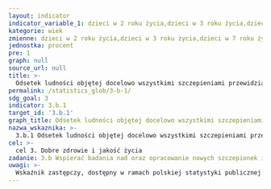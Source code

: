 ```yaml
---
layout: indicator
indicator_variable_1: dzieci w 2 roku życia,dzieci w 3 roku życia,dzieci w 7 roku życia,dzieci w 11 roku życia,młodzież w 15 roku życia,młodzież w 20 roku życia,dziewczęta w 14 roku życia (różyczka)
kategorie: wiek
zmienne: dzieci w 2 roku życia,dzieci w 3 roku życia,dzieci w 7 roku życia,dzieci w 11 roku życia,młodzież w 15 roku życia,młodzież w 20 roku życia,dziewczęta w 14 roku życia (różyczka)
jednostka: procent
pre: 1
graph: null
source_url: null
title: >-
  Odsetek ludności objętej docelowo wszystkimi szczepieniami przewidzianymi w krajowym programie szczepień
permalink: /statistics_glob/3-b-1/
sdg_goal: 3
indicator: 3.b.1
target_id: '3.b.1'
graph_title: Odsetek ludności objętej docelowo wszystkimi szczepieniami przewidzianymi w krajowym programie szczepień
nazwa_wskaznika: >-
  3.b.1 Odsetek ludności objętej docelowo wszystkimi szczepieniami przewidzianymi w krajowym programie szczepień
cel: >-
  cel 3. Dobre zdrowie i jakość życia
zadanie: 3.b Wspierać badania nad oraz opracowanie nowych szczepionek i lekarstw przeciwko chorobom zakaźnym i niezakaźnym, które dotykają przede wszystkim kraje rozwijające się. Zapewnić dostęp do podstawowych lekarstw i szczepionek po przystępnej cenie, zgodnie z Deklaracją z Doha dotyczącą Porozumienia w Sprawie Handlowych Aspektów Praw Własności Intelektualnej i Zdrowia Publicznego (Doha Declaration on Trade-Related Aspects of Intellectual Property Rights and Public Health), które potwierdza prawo krajów rozwijających się do korzystania w pełni z postanowień Porozumienia w Sprawie Handlowych Aspektów Praw Własności Intelektualnej (Agreement on Trade–Related Aspects of Intellectual Property Rights – TRIPS Agreement) w zakresie swobody ochrony zdrowia publicznego i w szczególności zapewnienia wszystkim dostępu do lekarstw.
uwagi: >-
  Wskaźnik zastępczy, dostępny w ramach polskiej statystyki publicznej. Wskaźnikiem zasadniczym, przyjętym przez ONZ, monitorującym cel 3.b Agendy 2030, jest wskaźnik 3.b.1 Odsetek populacji docelowej objętej wszystkimi szczepieniami włączonymi do krajowego programu.
---
```

